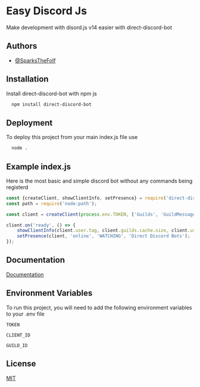 
# Easy Discord Js

Make development with disord.js v14 easier with direct-discord-bot


## Authors

- [@SparksTheFolf](https://www.github.com/SparksTheFolf)


## Installation

Install direct-discord-bot with npm js

```bash
  npm install direct-discord-bot
```
    
## Deployment

To deploy this project from your main index.js file use

```bash
  node .
```


## Example index.js

Here is the most basic and simple discord bot without any commands being registerd

```javascript
const {createClient, showClientInfo, setPresence} = require('direct-discord-bot')
const path = require('node:path');

const client = createClient(process.env.TOKEN, ['Guilds', 'GuildMessages']);

client.on('ready', () => {
    showClientInfo(client.user.tag, client.guilds.cache.size, client.users.cache.size);
    setPresence(client, 'online', 'WATCHING', 'Direct Discord Bots');
});
```


## Documentation

[Documentation](https://wuffs.net/discordbot)


## Environment Variables

To run this project, you will need to add the following environment variables to your .env file

`TOKEN`

`CLIENT_ID`

`GUILD_ID`


## License

[MIT](https://choosealicense.com/licenses/mit/)
